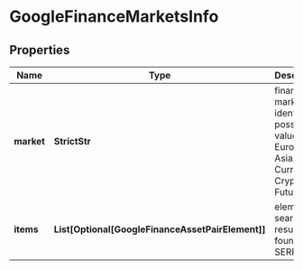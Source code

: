 # GoogleFinanceMarketsInfo


## Properties

| Name | Type | Description | Notes |
|------------ | ------------- | ------------- | -------------|
**market** | **StrictStr** | financial market identifier<br>possible values: US, Europe, Asia, Currencies, Crypto, Futures |[optional]|
**items** | **List[Optional[GoogleFinanceAssetPairElement]]** | elements of search results found in SERP |[optional]|